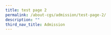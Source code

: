 ```yaml
---
title: test page 2
permalink: /about-cgs/admission/test-page-2/
description: ""
third_nav_title: Admission
---
```

